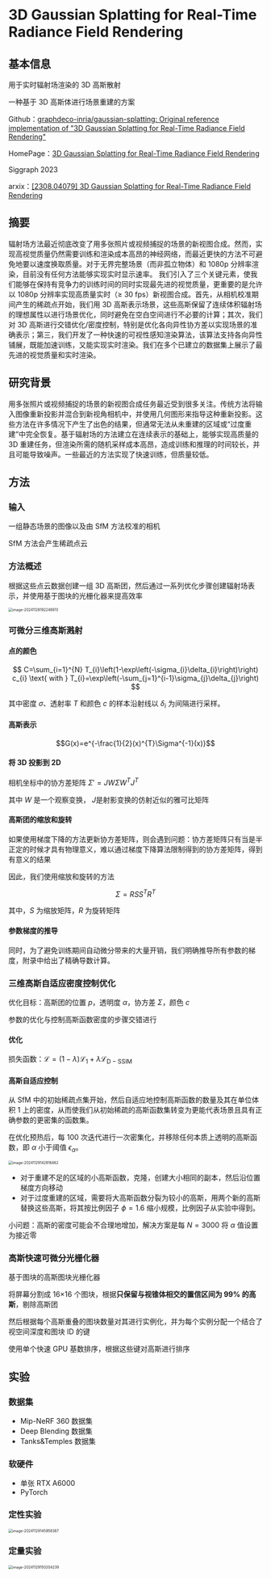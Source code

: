 # 3D Gaussian Splatting for Real-Time Radiance Field Rendering

## 基本信息

用于实时辐射场渲染的 3D 高斯散射

一种基于 3D 高斯体进行场景重建的方案

Github：[graphdeco-inria/gaussian-splatting: Original reference implementation of "3D Gaussian Splatting for Real-Time Radiance Field Rendering"](https://github.com/graphdeco-inria/gaussian-splatting)

HomePage：[3D Gaussian Splatting for Real-Time Radiance Field Rendering](https://repo-sam.inria.fr/fungraph/3d-gaussian-splatting/)

Siggraph 2023

arxix：[[2308.04079] 3D Gaussian Splatting for Real-Time Radiance Field Rendering](https://arxiv.org/abs/2308.04079)

## 摘要

辐射场方法最近彻底改变了用多张照片或视频捕捉的场景的新视图合成。然而，实现高视觉质量仍然需要训练和渲染成本高昂的神经网络，而最近更快的方法不可避免地要以速度换取质量。对于无界完整场景（而非孤立物体）和 1080p 分辨率渲染，目前没有任何方法能够实现实时显示速率。 我们引入了三个关键元素，使我们能够在保持有竞争力的训练时间的同时实现最先进的视觉质量，更重要的是允许以 1080p 分辨率实现高质量实时（≥ 30 fps）新视图合成。首先，从相机校准期间产生的稀疏点开始，我们用 3D 高斯表示场景，这些高斯保留了连续体积辐射场的理想属性以进行场景优化，同时避免在空白空间进行不必要的计算；其次，我们对 3D 高斯进行交错优化/密度控制，特别是优化各向异性协方差以实现场景的准确表示；第三，我们开发了一种快速的可视性感知渲染算法，该算法支持各向异性铺展，既能加速训练，又能实现实时渲染。我们在多个已建立的数据集上展示了最先进的视觉质量和实时渲染。

## 研究背景

用多张照片或视频捕捉的场景的新视图合成任务最近受到很多关注。传统方法将输入图像重新投影并混合到新视角相机中，并使用几何图形来指导这种重新投影。这些方法在许多情况下产生了出色的结果，但通常无法从未重建的区域或“过度重建”中完全恢复。基于辐射场的方法建立在连续表示的基础上，能够实现高质量的 3D 重建任务，但渲染所需的随机采样成本高昂，造成训练和推理的时间较长，并且可能导致噪声。一些最近的方法实现了快速训练，但质量较低。

## 方法

### 输入

一组静态场景的图像以及由 SfM 方法校准的相机

SfM 方法会产生稀疏点云

### 方法概述

根据这些点云数据创建一组 3D 高斯团，然后通过一系列优化步骤创建辐射场表示，并使用基于图块的光栅化器来提高效率

<img src="http://public.file.lvshuhuai.cn/images\image-20241128192248913.png" alt="image-20241128192248913" style="zoom:50%;" />

### 可微分三维高斯溅射

#### 点的颜色

$$
C=\sum_{i=1}^{N} T_{i}\left(1-\exp\left(-\sigma_{i}\delta_{i}\right)\right) c_{i} \text{ with } T_{i}=\exp\left(-\sum_{j=1}^{i-1}\sigma_{j}\delta_{j}\right)
$$

其中密度 $\sigma$、透射率 $T$ 和颜色 $c$ 的样本沿射线以 $\delta_i$ 为间隔进行采样。

#### 高斯表示

$$G(x)=e^{-\frac{1}{2}(x)^{T}\Sigma^{-1}(x)}$$

#### 将 3D 投影到 2D

相机坐标中的协方差矩阵 $\Sigma'=JW\Sigma W^TJ^T$

其中 $W$ 是一个观察变换， $J$​ 是射影变换的仿射近似的雅可比矩阵

#### 高斯团的缩放和旋转

如果使用梯度下降的方法更新协方差矩阵，则会遇到问题：协方差矩阵只有当是半正定的时候才具有物理意义，难以通过梯度下降算法限制得到的协方差矩阵，得到有意义的结果

因此，我们使用缩放和旋转的方法

$$\Sigma=RSS^TR^T$$

其中，$S$ 为缩放矩阵，$R$ 为旋转矩阵

#### 参数梯度的推导

同时，为了避免训练期间自动微分带来的大量开销，我们明确推导所有参数的梯度，附录中给出了精确导数计算。

### 三维高斯自适应密度控制优化

优化目标：高斯团的位置 $p$，透明度 $\alpha$，协方差 $\Sigma$，颜色 $c$​

参数的优化与控制高斯函数密度的步骤交错进行

#### 优化

损失函数：$\mathcal L=(1-\lambda)\mathcal L_1+\lambda\mathcal L_{\mathrm {D-SSIM}}$

#### 高斯自适应控制

从 SfM 中的初始稀疏点集开始，然后自适应地控制高斯函数的数量及其在单位体积 1 上的密度，从而使我们从初始稀疏的高斯函数集转变为更能代表场景且具有正确参数的更密集的函数集。

在优化预热后，每 100 次迭代进行一次密集化，并移除任何本质上透明的高斯函数，即 $\alpha$ 小于阈值 $\epsilon_\alpha$​。

<img src="http://public.file.lvshuhuai.cn/images\image-20241129142816462.png" alt="image-20241129142816462" style="zoom:50%;" />

- 对于重建不足的区域的小高斯函数，克隆，创建大小相同的副本，然后沿位置梯度方向移动
- 对于过度重建的区域，需要将大高斯函数分裂为较小的高斯，用两个新的高斯替换这些高斯，将其按比例因子 $\phi=1.6$ 缩小规模，比例因子从实验中得到。

小问题：高斯的密度可能会不合理地增加，解决方案是每 $N=3000$ 将 $\alpha$​ 值设置为接近零

### 高斯快速可微分光栅化器

基于图块的高斯图块光栅化器

将屏幕分割成 16×16 个图块，根据**只保留与视锥体相交的置信区间为 99% 的高斯**，剔除高斯团

然后根据每个高斯重叠的图块数量对其进行实例化，并为每个实例分配一个结合了视空间深度和图块 ID 的键

使用单个快速 GPU 基数排序，根据这些键对高斯进行排序

## 实验

### 数据集

- Mip-NeRF 360 数据集
- Deep Blending 数据集
- Tanks&Temples 数据集

### 软硬件

- 单张 RTX A6000
- PyTorch

### 定性实验

<img src="http://public.file.lvshuhuai.cn/images\image-20241129145958387.png" alt="image-20241129145958387" style="zoom:50%;" />

### 定量实验

<img src="http://public.file.lvshuhuai.cn/images\image-20241129150204239.png" alt="image-20241129150204239" style="zoom:50%;" />

